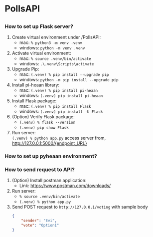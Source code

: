 # PollsAPI

## <Overview>
<!-- TODO: Write up description of the application -->
  

## <Prerequisites>
### How to set up Flask server?
1. Create virtual environment under /PollsAPI:  
    - mac: `% python3 -m venv .venv`
    - windows: `python -m venv .venv`
2. Activate virtual environment:  
    - mac: `% source .venv/bin/activate`
    - windows: `.\.venv\Scripts\activate`
3. Upgrade Pip:  
    - mac: `(.venv) % pip install --upgrade pip`
    - windows: `python -m pip install --upgrade pip`
4. Install pi-heaan library: 
     - mac: `(.venv) % pip install pi-heaan`
     - windows: `(.venv) pip install pi-heaan` 
5. Install Flask package:  
    - mac: `(.venv) % pip install Flask`
    - windows: `(.venv) pip install -U Flask`
6. (Option) Verify Flask package:  
    - `(.venv) % flask --version`
    - `(.venv) pip show Flask`
7. Run server:  
`(.venv) % python app.py`
access server from, http://127.0.0.1:5000/{endpoint_URL}

### How to set up pyheaan environment?
<!-- TODO: Write up docs -->

### How to send request to API?
1. (Option) Install postman application:
    - Link: https://www.postman.com/downloads/
2. Run server:
    - `% source .venv/bin/activate`
    - `(.venv) % python app.py`
3. Send POST request to `http://127.0.0.1/voting` with sample body
    ``` json
    {
        "sender": "Evi",
        "vote": "Option1"
    }
    ```